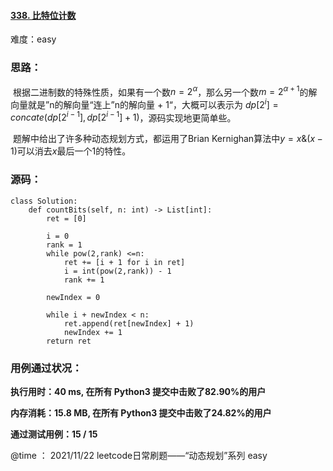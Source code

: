 #### [338. 比特位计数](https://leetcode-cn.com/problems/counting-bits/)

难度：easy

### **思路：**

​		根据二进制数的特殊性质，如果有一个数$n = 2^\alpha$，那么另一个数$m=2^{\alpha + 1}$的解向量就是”n的解向量“连上”n的解向量 + 1“，大概可以表示为 $dp[2^i] = concate(dp[2^{i-1}],dp[2^{i-1}] + 1)$，源码实现地更简单些。

​		题解中给出了许多种动态规划方式，都运用了Brian Kernighan算法中$y=x\&(x-1)$可以消去$x$最后一个1的特性。

### **源码：**

```
class Solution:
    def countBits(self, n: int) -> List[int]:
        ret = [0]

        i = 0
        rank = 1
        while pow(2,rank) <=n:
            ret += [i + 1 for i in ret]
            i = int(pow(2,rank)) - 1
            rank += 1
        
        newIndex = 0

        while i + newIndex < n:
            ret.append(ret[newIndex] + 1)
            newIndex += 1
        return ret
```



### **用例通过状况：**

**执行用时：40 ms, 在所有 Python3 提交中击败了82.90%的用户**

**内存消耗：15.8 MB, 在所有 Python3 提交中击败了24.82%的用户**

**通过测试用例：15 / 15**



@time ： 2021/11/22  leetcode日常刷题——“动态规划”系列  easy

